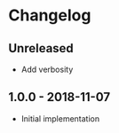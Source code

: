 # Changelog

<!-- There is always Unreleased section on the top. Subsections (Add, Changed, Fix, Removed) should be Add as needed. -->
## Unreleased
- Add verbosity

## 1.0.0 - 2018-11-07
- Initial implementation
